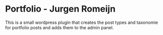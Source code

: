 # Portfolio - Jurgen Romeijn
This is a small wordpress plugin that creates the post types and taxonomie for portfolio posts and adds them to the admin panel.